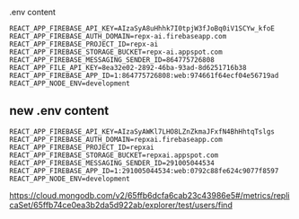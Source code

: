 .env content

```
REACT_APP_FIREBASE_API_KEY=AIzaSyA8uHhhk7I0tpjW3fJoBq0iV1SCYw_kfoE
REACT_APP_FIREBASE_AUTH_DOMAIN=repx-ai.firebaseapp.com
REACT_APP_FIREBASE_PROJECT_ID=repx-ai
REACT_APP_FIREBASE_STORAGE_BUCKET=repx-ai.appspot.com
REACT_APP_FIREBASE_MESSAGING_SENDER_ID=864775726808
REACT_APP_FILE_API_KEY=8ea32e02-2892-46ba-93ad-8d6251716b38
REACT_APP_FIREBASE_APP_ID=1:864775726808:web:974661f64ecf04e56719ad
REACT_APP_NODE_ENV=development
```


## new .env content

```
REACT_APP_FIREBASE_API_KEY=AIzaSyAWKl7LHO8LZnZkmaJFxfN4BhHhtqTslgs
REACT_APP_FIREBASE_AUTH_DOMAIN=repxai.firebaseapp.com
REACT_APP_FIREBASE_PROJECT_ID=repxai
REACT_APP_FIREBASE_STORAGE_BUCKET=repxai.appspot.com
REACT_APP_FIREBASE_MESSAGING_SENDER_ID=291005044534
REACT_APP_FIREBASE_APP_ID=1:291005044534:web:0792c88fe624c9077f8597
REACT_APP_NODE_ENV=development
```


https://cloud.mongodb.com/v2/65ffb6dcfa6cab23c43986e5#/metrics/replicaSet/65ffb74ce0ea3b2da5d922ab/explorer/test/users/find
